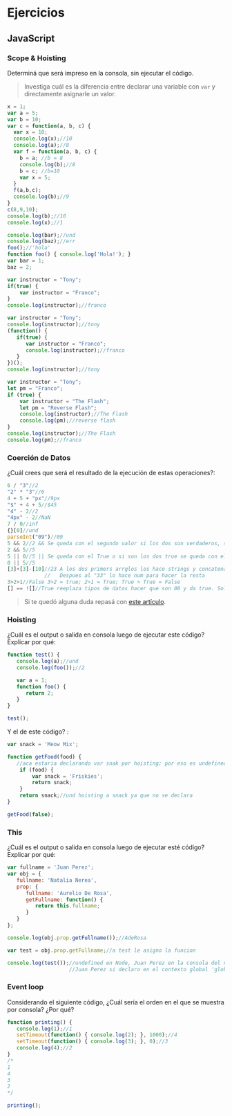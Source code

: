 
# Ejercicios

## JavaScript

### Scope & Hoisting

Determiná que será impreso en la consola, sin ejecutar el código.

> Investiga cuál es la diferencia entre declarar una variable con `var` y directamente asignarle un valor.

```javascript
x = 1;
var a = 5;
var b = 10;
var c = function(a, b, c) {
  var x = 10; 
  console.log(x);//10
  console.log(a);//8
  var f = function(a, b, c) {
    b = a; //b = 8
    console.log(b);//8
    b = c; //b=10
    var x = 5;
  }
  f(a,b,c);
  console.log(b);//9
}
c(8,9,10);
console.log(b);//10
console.log(x);//1
```

```javascript
console.log(bar);//und
console.log(baz);//err
foo();//'hola'
function foo() { console.log('Hola!'); }
var bar = 1;
baz = 2;
```

```javascript
var instructor = "Tony";
if(true) {
    var instructor = "Franco";
}
console.log(instructor);//franco
```

```javascript
var instructor = "Tony";
console.log(instructor);//tony
(function() {
   if(true) {
      var instructor = "Franco";
      console.log(instructor);//franco
   }
})();
console.log(instructor);//tony
```
```javascript
var instructor = "Tony";
let pm = "Franco";
if (true) {
    var instructor = "The Flash";
    let pm = "Reverse Flash";
    console.log(instructor);//The Flash
    console.log(pm);//reverse flash
}
console.log(instructor);//The Flash
console.log(pm);//franco
```
### Coerción de Datos

¿Cuál crees que será el resultado de la ejecución de estas operaciones?:

```javascript
6 / "3"//2
"2" * "3"//6
4 + 5 + "px"//9px
"$" + 4 + 5//$45
"4" - 2//2
"4px" - 2//NaN
7 / 0//inf
{}[0]//und
parseInt("09")//09
5 && 2//2 && Se queda con el segundo valor si los dos son verdaderos, sino se queda con 0
2 && 5//5
5 || 0//5 || Se queda con el True o si son los dos true se queda con el primero
0 || 5//5
[3]+[3]-[10]//23 A los dos primers arrglos los hace strings y concatena "33"
            //   Despues al "33" lo hace num para hacer la resta
3>2>1//False 3>2 = true; 2>1 = True; True > True = False
[] == ![]//True reeplaza tipos de datos hacer que son 00 y da true. Solo en este caso porque es '=='
```

> Si te quedó alguna duda repasá con [este artículo](http://javascript.info/tutorial/object-conversion).


### Hoisting

¿Cuál es el output o salida en consola luego de ejecutar este código? Explicar por qué:

```javascript
function test() {
   console.log(a);//und
   console.log(foo());//2

   var a = 1;
   function foo() {
      return 2;
   }
}

test();
```

Y el de este código? :

```javascript
var snack = 'Meow Mix';

function getFood(food) {
   //aca estaria declarando var snak por hoisting; por eso es undefined
    if (food) {
        var snack = 'Friskies';
        return snack;
    }
    return snack;//und hoisting a snack ya que no se declara
}

getFood(false);
```


### This

¿Cuál es el output o salida en consola luego de ejecutar esté código? Explicar por qué:

```javascript
var fullname = 'Juan Perez';
var obj = {
   fullname: 'Natalia Nerea',
   prop: {
      fullname: 'Aurelio De Rosa',
      getFullname: function() {
         return this.fullname;
      }
   }
};

console.log(obj.prop.getFullname());//AdeRosa

var test = obj.prop.getFullname;//a test le asigno la funcion

console.log(test());//undefined en Node, Juan Perez en la consola del navegador
                    //Juan Perez si declaro en el contexto global 'global.fullname = 'Juan Perez';' en Node
```

### Event loop

Considerando el siguiente código, ¿Cuál sería el orden en el que se muestra por consola? ¿Por qué?

```javascript
function printing() {
   console.log(1);//1
   setTimeout(function() { console.log(2); }, 1000);//4
   setTimeout(function() { console.log(3); }, 0);//3
   console.log(4);//2
}
/*
1
4
3
2
*/

printing();
```
